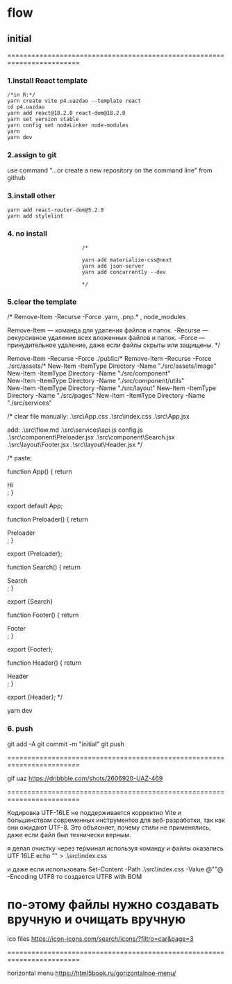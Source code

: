 
# flow

## initial

========================================================================
### 1.install React template

```
/*in R:*/
yarn create vite p4.uazdao --template react
cd p4.uazdao
yarn add react@18.2.0 react-dom@18.2.0
yarn set version stable
yarn config set nodeLinker node-modules
yarn
yarn dev
```

### 2.assign to git
use command "…or create a new repository on the command line" from github

### 3.install other

```
yarn add react-router-dom@5.2.0
yarn add stylelint
```
### 4. no install

                            /*

                            yarn add materialize-css@next
                            yarn add json-server
                            yarn add concurrently --dev

                            */

### 5.clear the template

/*
Remove-Item -Recurse -Force .yarn, .pnp.* , node_modules

Remove-Item — команда для удаления файлов и папок.
-Recurse — рекурсивное удаление всех вложенных файлов и папок.
-Force — принудительное удаление, даже если файлы скрыты или защищены.
*/

 Remove-Item -Recurse -Force ./public/*
 Remove-Item -Recurse -Force ./src/assets/*
New-Item -ItemType Directory -Name "./src/assets/image"
New-Item -ItemType Directory -Name "./src/component"        
New-Item -ItemType Directory -Name "./src/component/utils"                                             
New-Item -ItemType Directory -Name "./src/layout"
New-Item -ItemType Directory -Name "./src/pages" 
New-Item -ItemType Directory -Name "./src/services"

/*
clear file manually:
.\src\App.css
.\src\index.css
.\src\App.jsx

add:
.\src\flow.md
.\src\services\api.js
config.js
.\src\component\Preloader.jsx
.\src\component\Search.jsx
.\src\layout\Footer.jsx
.\src\layout\Header.jsx
*/

/* paste:

function App() {
    return <div>Hi</div>;
}

export default App;

function Preloader() {
    return <div>Preloader</div>;
}

export {Preloader};

function Search() {
    return <div>Search</div>;
}

export {Search}

function Footer() {
    return <div>Footer</div>;
}

export {Footer};

function Header() {
    return <div>Header</div>;
}

export {Header};
*/


yarn dev


### 6. push

git add -A
git commit -m "initial"
git push

========================================================================

gif uaz
https://dribbble.com/shots/2606920-UAZ-469


========================================================================

Кодировка UTF-16LE не поддерживается корректно Vite и большинством современных инструментов для веб-разработки, так как они ожидают UTF-8. Это объясняет, почему стили не применялись, даже если файл был технически верным.

я делал очистку через терминал используя команду и файлы оказались UTF 16LE
 echo "" > .\src\index.css

и даже если использовать
Set-Content -Path .\src\index.css -Value @""@ -Encoding UTF8
то создается UTF8 with BOM

по-этому файлы нужно создавать вручную и очищать вручную
========================================================================

ico files
https://icon-icons.com/search/icons/?filtro=car&page=3

========================================================================

horizontal menu
https://html5book.ru/gorizontalnoe-menu/

